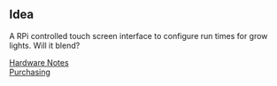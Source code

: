 Idea
----

A RPi controlled touch screen interface to configure run times for grow lights. Will it blend?

[Hardware Notes](https://github.com/sourkremlin/growcontroller/blob/master/hardware.md)
<br/>
[Purchasing](https://github.com/sourkremlin/growcontroller/blob/master/bom.md)


